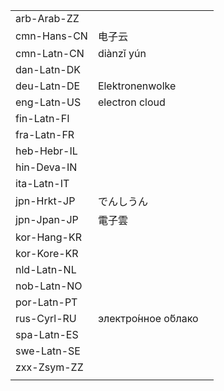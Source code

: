 | | | |
|-|-|-|
| arb-Arab-ZZ |  |  |
| cmn-Hans-CN | 电子云 |  |
| cmn-Latn-CN | diànzǐ yún |  |
| dan-Latn-DK |  |  |
| deu-Latn-DE | Elektronenwolke |  |
| eng-Latn-US | electron cloud |  |
| fin-Latn-FI |  |  |
| fra-Latn-FR |  |  |
| heb-Hebr-IL |  |  |
| hin-Deva-IN |  |  |
| ita-Latn-IT |  |  |
| jpn-Hrkt-JP | でんしうん |  |
| jpn-Jpan-JP | 電子雲 |  |
| kor-Hang-KR |  |  |
| kor-Kore-KR |  |  |
| nld-Latn-NL |  |  |
| nob-Latn-NO |  |  |
| por-Latn-PT |  |  |
| rus-Cyrl-RU | электро́нное о́блако |  |
| spa-Latn-ES |  |  |
| swe-Latn-SE |  |  |
| zxx-Zsym-ZZ |  |  |
|  |  |  |
